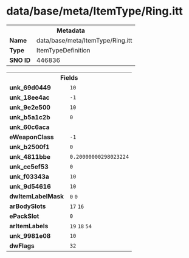 <h1>data/base/meta/ItemType/Ring.itt</h1><table><tr><th colspan="100%">Metadata</th></tr><tr><td><b>Name</b></td><td>data/base/meta/ItemType/Ring.itt</td></tr><tr><td><b>Type</b></td><td>ItemTypeDefinition</td></tr><tr><td><b>SNO ID</b></td><td>446836</td></tr></table>

<table><tr><th colspan="100%">Fields</th></tr><tr><td><b>unk_69d0449</b></td><td><code>10</code></td></tr><tr><td><b>unk_18ee4ac</b></td><td><code>-1</code></td></tr><tr><td><b>unk_9e2e500</b></td><td><code>10</code></td></tr><tr><td><b>unk_b5a1c2b</b></td><td><code>0</code></td></tr><tr><td><b>unk_60c6aca</b></td><td></td></tr><tr><td><b>eWeaponClass</b></td><td><code>-1</code></td></tr><tr><td><b>unk_b2500f1</b></td><td><code>0</code></td></tr><tr><td><b>unk_4811bbe</b></td><td><code>0.20000000298023224</code></td></tr><tr><td><b>unk_cc5ef53</b></td><td><code>0</code></td></tr><tr><td><b>unk_f03343a</b></td><td><code>10</code></td></tr><tr><td><b>unk_9d54616</b></td><td><code>10</code></td></tr><tr><td><b>dwItemLabelMask</b></td><td><code>0</code>
<code>0</code>
</td></tr><tr><td><b>arBodySlots</b></td><td><code>17</code>
<code>16</code>
</td></tr><tr><td><b>ePackSlot</b></td><td><code>0</code></td></tr><tr><td><b>arItemLabels</b></td><td><code>19</code>
<code>18</code>
<code>54</code>
</td></tr><tr><td><b>unk_9981e08</b></td><td><code>10</code></td></tr><tr><td><b>dwFlags</b></td><td><code>32</code></td></tr></table>


